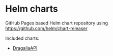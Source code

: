 # Helm charts

GitHub Pages based Helm chart repository using https://github.com/helm/chart-releaser

Included charts:

- [DragaliaAPI](https://github.com/SapiensAnatis/DragaliaAPI)